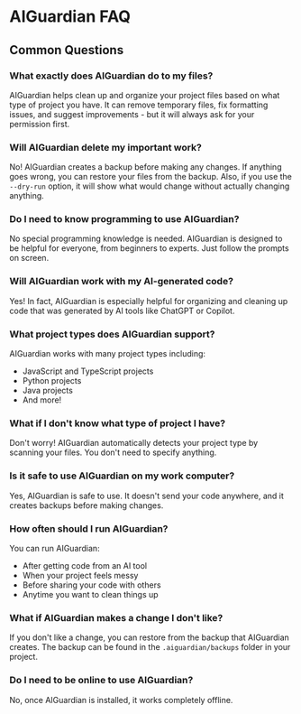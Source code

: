 # AIGuardian FAQ

## Common Questions

### What exactly does AIGuardian do to my files?
AIGuardian helps clean up and organize your project files based on what type of project you have. It can remove temporary files, fix formatting issues, and suggest improvements - but it will always ask for your permission first.

### Will AIGuardian delete my important work?
No! AIGuardian creates a backup before making any changes. If anything goes wrong, you can restore your files from the backup. Also, if you use the `--dry-run` option, it will show what would change without actually changing anything.

### Do I need to know programming to use AIGuardian?
No special programming knowledge is needed. AIGuardian is designed to be helpful for everyone, from beginners to experts. Just follow the prompts on screen.

### Will AIGuardian work with my AI-generated code?
Yes! In fact, AIGuardian is especially helpful for organizing and cleaning up code that was generated by AI tools like ChatGPT or Copilot.

### What project types does AIGuardian support?
AIGuardian works with many project types including:
- JavaScript and TypeScript projects
- Python projects
- Java projects
- And more!

### What if I don't know what type of project I have?
Don't worry! AIGuardian automatically detects your project type by scanning your files. You don't need to specify anything.

### Is it safe to use AIGuardian on my work computer?
Yes, AIGuardian is safe to use. It doesn't send your code anywhere, and it creates backups before making changes.

### How often should I run AIGuardian?
You can run AIGuardian:
- After getting code from an AI tool
- When your project feels messy
- Before sharing your code with others
- Anytime you want to clean things up

### What if AIGuardian makes a change I don't like?
If you don't like a change, you can restore from the backup that AIGuardian creates. The backup can be found in the `.aiguardian/backups` folder in your project.

### Do I need to be online to use AIGuardian?
No, once AIGuardian is installed, it works completely offline.